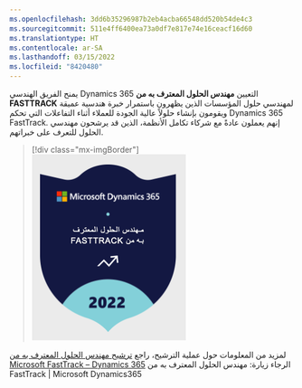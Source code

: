 ```yaml
---
ms.openlocfilehash: 3dd6b35296987b2eb4acba66548dd520b54de4c3
ms.sourcegitcommit: 511e4ff6400ea73a0df7e817e74e16ceacf16d60
ms.translationtype: HT
ms.contentlocale: ar-SA
ms.lasthandoff: 03/15/2022
ms.locfileid: "8420480"
---
```

يمنح الفريق الهندسي Dynamics 365 التعيين **مهندس الحلول المعترف به من FASTTRACK‬** لمهندسي حلول المؤسسات الذين يظهرون باستمرار خبرة هندسية عميقة ويقومون بإنشاء حلولاً عالية الجودة للعملاء أثناء التفاعلات التي تحكم Dynamics 365 FastTrack. إنهم يعملون عادةً مع شركاء تكامل الأنظمة، الذين قد يرشحون مهندسي الحلول للتعرف على خبراتهم.

> [!div class="mx-imgBorder"]
> ![ شارة لمهندس الحلول المعترف به من FASTTRACK](../media/fasttrack-solution-architect.png)


لمزيد من المعلومات حول عملية الترشيح، راجع  [ترشيح مهندس الحلول المعترف به من Microsoft FastTrack – Dynamics 365](https://dynamics.microsoft.com/en-us/fasttrack/recognized-solution-architects/nomination/dynamics/?azure-portal=true) الرجاء زيارة: مهندس الحلول المعترف به من FastTrack | Microsoft Dynamics365
